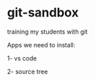 # git-sandbox
training my students with git

Apps we need to install:

1- vs code

2- source tree
  
